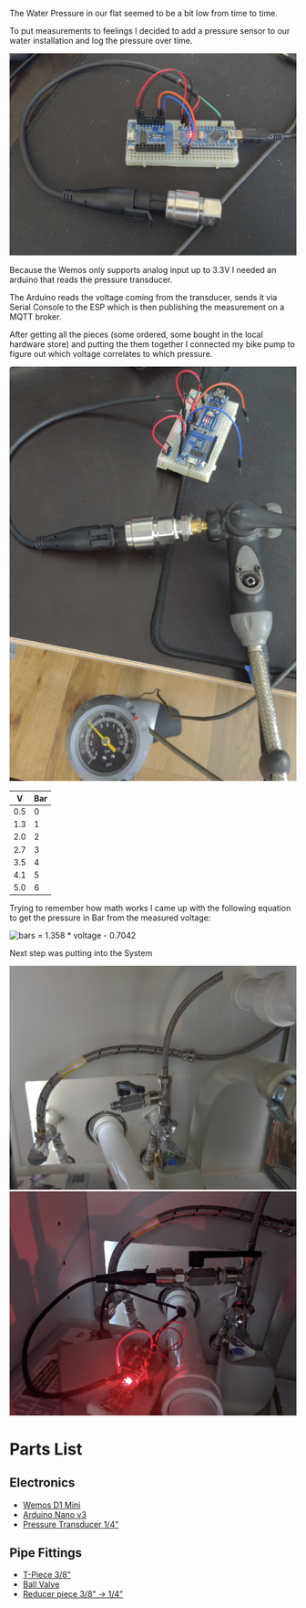 The Water Pressure in our flat seemed to be a bit low from time to time.

To put measurements to feelings I decided to add a pressure sensor to our water installation and log the pressure over time.

![Setup](pics/sensor.png)

Because the Wemos only supports analog input up to 3.3V I needed an arduino that reads the pressure transducer.

The Arduino reads the voltage coming from the transducer, sends it via Serial Console to the ESP which is then publishing the measurement on a MQTT broker. 


After getting all the pieces (some ordered, some bought in the local hardware store) and putting the them together I connected my bike pump to figure out which voltage correlates to which pressure.

![Callibration](pics/callibration.png)

| V   | Bar |
|-----|-----|
| 0.5 | 0   |
| 1.3 | 1   |
| 2.0 | 2   |
| 2.7 | 3   |
| 3.5 | 4   |
| 4.1 | 5   |
| 5.0 | 6   |

Trying to remember how math works I came up with the following equation to get the pressure in Bar from the
 measured voltage:

![bars = 1.358 * voltage - 0.7042](https://render.githubusercontent.com/render/math?math=bars%20%3D%201.358%20%2A%20voltage%20-%200.7042)

Next step was putting into the System

![Plumbing](pics/plumbing.png)
![Installed Sensor](pics/installed.png)

# Parts List

## Electronics
* [Wemos D1 Mini](https://www.amazon.de/dp/B01N9RXGHY)
* [Arduino Nano v3](https://www.amazon.de/dp/B01MS7DUEM)
* [Pressure Transducer 1/4"](https://www.amazon.de/gp/product/B07GLHFCHR)

## Pipe Fittings
* [T-Piece 3/8"](https://www.db-shop24.de/T-Stueck-mit-Aussen-/Innen-/Innengewinde-Messing-vernickelt-3/8-Zoll)
* [Ball Valve](https://www.db-shop24.de/Minikugelhahn-langer-Griff-Innen-Aussengewinde-G-1-4-PN-15)
* [Reducer piece 3/8" → 1/4"](https://www.db-shop24.de/Doppelnippel-G-3-8-G-1-4-14571)


